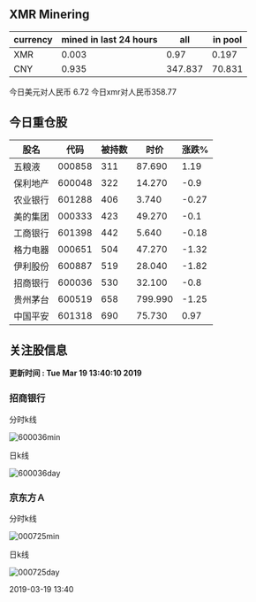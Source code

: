 ## XMR Minering

|currency|mined in last 24 hours|all|in pool|
|---|---|---|---|
|XMR|0.003|0.97|0.197|
|CNY|0.935|347.837|70.831|

今日美元对人民币 6.72	今日xmr对人民币358.77


## 今日重仓股 

|股名|代码|被持数|时价|涨跌%|
|---|---|---|---|---|
|五粮液|000858|311|87.690|1.19|
|保利地产|600048|322|14.270|-0.9|
|农业银行|601288|406|3.740|-0.27|
|美的集团|000333|423|49.270|-0.1|
|工商银行|601398|442|5.640|-0.18|
|格力电器|000651|504|47.270|-1.32|
|伊利股份|600887|519|28.040|-1.82|
|招商银行|600036|530|32.100|-0.8|
|贵州茅台|600519|658|799.990|-1.25|
|中国平安|601318|690|75.730|0.97|

## 关注股信息
**更新时间 : Tue Mar 19 13:40:10 2019**
### 招商银行 
分时k线

![600036min](http://image.sinajs.cn/newchart/min/n/sh600036.gif)

日k线

![600036day](http://image.sinajs.cn/newchart/daily/n/sh600036.gif)

### 京东方Ａ 
分时k线

![000725min](http://image.sinajs.cn/newchart/min/n/sz000725.gif)

日k线

![000725day](http://image.sinajs.cn/newchart/daily/n/sz000725.gif)

2019-03-19 13:40
